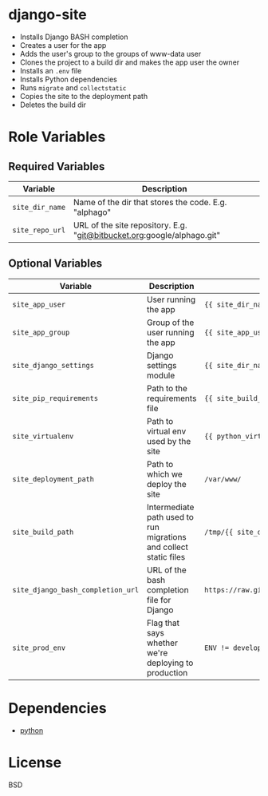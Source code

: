 # django-site
- Installs Django BASH completion
- Creates a user for the app
- Adds the user's group to the groups of www-data user
- Clones the project to a build dir and makes the app user the owner
- Installs an `.env` file
- Installs Python dependencies
- Runs `migrate` and `collectstatic`
- Copies the site to the deployment path
- Deletes the build dir


# Role Variables

## Required Variables

| Variable | Description |
|----------|-------------|
|`site_dir_name`| Name of the dir that stores the code. E.g. "alphago" |
|`site_repo_url`| URL of the site repository. E.g. "git@bitbucket.org:google/alphago.git" |

## Optional Variables

| Variable | Description | Default value |
|----------|-------------|---------------|
|`site_app_user`| User running the app | `{{ site_dir_name }}` |
|`site_app_group`| Group of the user running the app | `{{ site_app_user }}` |
|`site_django_settings`| Django settings module | `{{ site_dir_name }}.settings` |
|`site_pip_requirements`| Path to the requirements file | `{{ site_build_path }}/requirements/{{ ENV }}.pip` |
|`site_virtualenv`| Path to virtual env used by the site | `{{ python_virtualenvs_dir }}/{{ site_dir_name }}` |
|`site_deployment_path`| Path to which we deploy the site | `/var/www/` |
|`site_build_path`| Intermediate path used to run migrations and collect static files | `/tmp/{{ site_dir_name }}` |
|`site_django_bash_completion_url`| URL of the bash completion file for Django | `https://raw.githubusercontent.com/django/django/master/extras/django_bash_completion` |
|`site_prod_env`| Flag that says whether we're deploying to production | `ENV != development` |

Dependencies
============
- [python](https://github.LucianU/ansible-python)

License
=======
BSD
